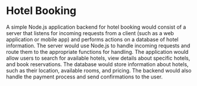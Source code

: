 # Hotel Booking

A simple Node.js application backend for hotel booking would consist of a server that listens for incoming requests from a client (such as a web application or mobile app) and performs actions on a database of hotel information. The server would use Node.js to handle incoming requests and route them to the appropriate functions for handling. The application would allow users to search for available hotels, view details about specific hotels, and book reservations. The database would store information about hotels, such as their location, available rooms, and pricing. The backend would also handle the payment process and send confirmations to the user.
